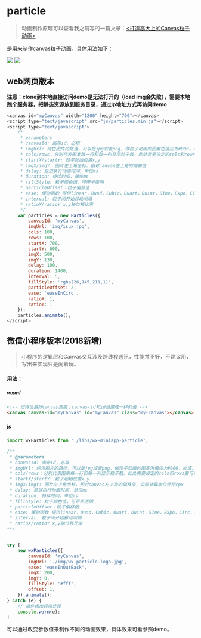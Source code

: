 # particle 

> 动画制作原理可以查看我之前写的一篇文章：[<打造高大上的Canvas粒子动画>](https://juejin.im/entry/57baf747a34131005b130069)

是用来制作canvas粒子动画。具体用法如下：

![](http://ww2.sinaimg.cn/large/0064cTs2gw1f72nsjjo4qg30qo0cz4ex.gif)
![](http://ww4.sinaimg.cn/large/0064cTs2gw1f72nsjzsvug30qo0czkfl.gif)

## web网页版本
**注意：clone到本地直接访问demo是无法打开的（load img会失败），需要本地跑个服务器，把静态资源放到服务目录，通过ip地址方式再访问demo**
```javascript
<canvas id="myCanvas" width="1200" height="700"></canvas>
<script type="text/javascript" src="js/particles.min.js"></script>
<script type="text/javascript">
	/*
	 * parameters
	 * canvasId: 画布id，必填
	 * imgUrl: 纯色图片的路径，可以是jpg或者png，做粒子动画的图案色值应为#000，必填
	 * cols/rows：分别代表图案每一行和每一列显示粒子数，此处需要设定的cols和rows要可被图片width和height整除，必填
	 * startX/startY: 粒子起始位置x,y  
	 * imgX/imgY: 图片左上角坐标，相对canvas左上角的偏移值
	 * delay: 延迟执行动画时间，单位ms
	 * duration: 持续时间，单位ms
	 * fillStyle: 粒子颜色值，可带半透明
	 * particleOffset：粒子偏移值
	 * ease: 缓动函数 提供linear，Quad，Cubic，Quart，Quint，Sine，Expo，Circ，Elastic，Back 提供easeIn,easeOut,easeInOut
	 * interval: 粒子间开始移动间隔
	 * ratioX/ratioY x,y轴位移比率 
	 */
	var particles = new Particles({
		canvasId: 'myCanvas',
		imgUrl: 'img/isux.jpg',
		cols: 100,
		rows: 100,
		startX: 700,
		startY: 600,
		imgX: 500,
		imgY: 130,
		delay: 100,
		duration: 1400,
		interval: 5,
		fillStyle: 'rgba(26,145,211,1)',
		particleOffset: 2,
		ease: 'easeInCirc',
		ratioX: 1,
		ratioY: 1
	});
	particles.animate();
</script>
```



## 微信小程序版本(2018新增)
> 小程序的逻辑层和Canvas交互涉及跨线程通讯，性能并不好，不建议用，写出来实现只是闹着玩。
#### 用法：
##### wxml
``` html
<!-- 记得设置好canvas宽高；canvas-id和id设置成一样的值 -->
<canvas canvas-id="myCanvas" id="myCanvas" class="my-canvas"></canvas>
```

##### js
``` javascript
import wxParticles from './libs/wx-miniapp-particle';

/**
 * @parameters
 * canvasId: 画布id，必填
 * imgUrl: 纯色图片的路径，可以是jpg或者png，做粒子动画的图案色值应为#000，必填,注意外链url记得加入到小程序downloadfile合法域名
 * cols/rows：分别代表图案每一行和每一列显示粒子数，此处需要设定的cols和rows要可被图片width和height整除，必填
 * startX/startY: 粒子起始位置x,y  
 * imgX/imgY: 图片左上角坐标，相对canvas左上角的偏移值，实际计算单位使用rpx
 * delay: 延迟执行动画时间，单位ms
 * duration: 持续时间，单位ms
 * fillStyle: 粒子颜色值，可带半透明
 * particleOffset：粒子偏移值
 * ease: 缓动函数 提供linear，Quad，Cubic，Quart，Quint，Sine，Expo，Circ，Elastic，Back 提供easeIneaseOut,easeInOut，已内置
 * interval: 粒子间开始移动间隔
 * ratioX/ratioY x,y轴位移比率 
**/


try {
    new wxParticles({
        canvasId: 'myCanvas',
        imgUrl: './img/wx-particle-logo.jpg',
        ease: 'easeInOutBack', 
        imgX: 200, 
        imgY: 0,
        fillStyle: '#fff',
        offset: 1,
    }).animate();
} catch (e) {
    // 插件抛出异常处理
    console.warn(e);
}
```

可以通过改变参数值来制作不同的动画效果，具体效果可看参照demo。